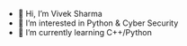 - 👋 Hi, I’m Vivek Sharma
- 👀 I’m interested in Python & Cyber Security
- 🌱 I’m currently learning C++/Python

<!---
geekovic/geekovic is a ✨ special ✨ repository because its `README.md` (this file) appears on your GitHub profile.
You can click the Preview link to take a look at your changes.
--->
